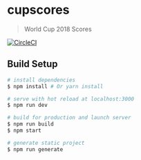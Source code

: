 # cupscores

> World Cup 2018 Scores

[![CircleCI](https://circleci.com/gh/suyogkrazz/cupscores.svg?style=svg)](https://circleci.com/gh/suyogkrazz/cupscores)

## Build Setup

``` bash
# install dependencies
$ npm install # Or yarn install

# serve with hot reload at localhost:3000
$ npm run dev

# build for production and launch server
$ npm run build
$ npm start

# generate static project
$ npm run generate
```
